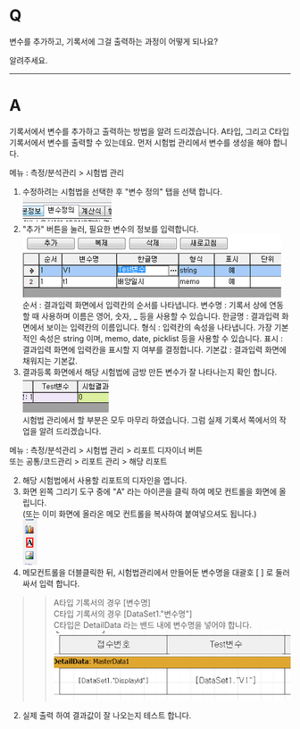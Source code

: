 # Q

변수를 추가하고, 기록서에 그걸 출력하는 과정이 어떻게 되나요?

알려주세요.

***
# A
기록서에서 변수를 추가하고 출력하는 방법을 알려 드리겠습니다.
A타입, 그리고 C타입 기록서에서 변수를 출력할 수 있는데요.
먼저 시험법 관리에서 변수를 생성을 해야 합니다.


메뉴 : 측정/분석관리 > 시험법 관리

1. 수정하려는 시험법을 선택한 후 "변수 정의" 탭을 선택 합니다.
![](/assets/faq/002-06/01이미지_8.png)  
1. "추가" 버튼을 눌러, 필요한 변수의 정보를 입력합니다.
![](/assets/faq/002-06/02이미지_11.png)  
  순서 : 결과입력 화면에서 입력칸의 순서를 나타냅니다.
  변수명 : 기록서 상에 연동할 때 사용하며 이름은 영어, 숫자, _ 등을 사용할 수 있습니다.
  한글명 : 결과입력 화면에서 보이는 입력칸의 이름입니다.
  형식 : 입력칸의 속성을 나타냅니다. 가장 기본적인 속성은 string 이며, memo, date, picklist 등을 사용할 수 있습니다.
  표시 : 결과입력 화면에 입력칸을 표시할 지 여부를 결정합니다.
  기본값 : 결과입력 화면에 채워지는 기본값. 
1. 결과등록 화면에서 해당 시험법에 금방 만든 변수가 잘 나타나는지 확인 합니다.
![](/assets/faq/002-06/03이미지_12.png)  
시험법 관리에서 할 부분은 모두 마무리 하였습니다.
그럼 실제 기록서 쪽에서의 작업을 알려 드리겠습니다.  

메뉴 : 측정/분석관리 > 시험법 관리 > 리포트 디자이너 버튼  
    또는 공통/코드관리 > 리포트 관리 > 해당 리포트  

2. 해당 시험법에서 사용할 리포트의 디자인을 엽니다.  
2. 화면 왼쪽 그리기 도구 중에 "A" 라는 아이콘을 클릭 하여 메모 컨트롤을 화면에 올립니다.  
  (또는 이미 화면에 올라온 메모 컨트롤을 복사하여 붙여넣으셔도 됩니다.)  
![](/assets/faq/002-06/04이미지_9.png)  
2. 메모컨트롤을 더블클릭한 뒤, 시험법관리에서 만들어둔 변수명을 대괄호 [ ] 로 둘러 싸서 입력 합니다.  
  >> A타입 기록서의 경우 [변수명]  
  >> C타입 기록서의 경우 [DataSet1."변수명"]  
       C타입은 DetailData 라는 밴드 내에 변수명을 넣어야 합니다.  
![](/assets/faq/002-06/05이미지_14.png)  
2. 실제 출력 하여 결과값이 잘 나오는지 테스트 합니다.
